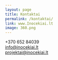 ```yaml
---
layout: page
title: Kontaktai
permalink: /kontaktai/
link: www.Inocekiai.lt
image: 360.png
---
```

+370 652 84039
<br>
<a href="mailto:info@inocekiai.lt">info@inocekiai.lt</a>
<br>
<a href="mailto:projektai@inocekiai.lt">projektai@inocekiai.lt</a>